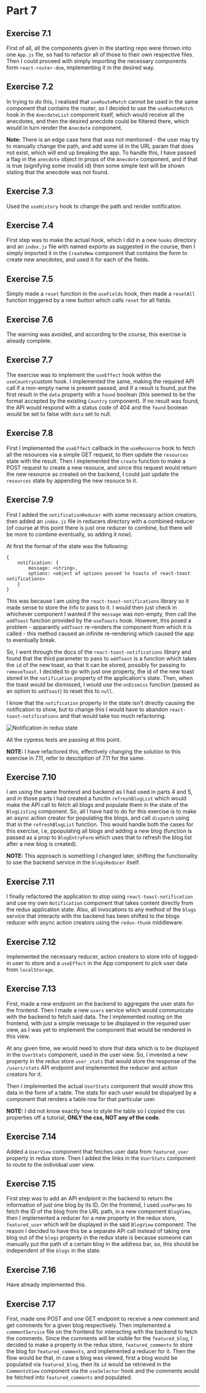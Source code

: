 # Part 7

## Exercise 7.1

First of all, all the components given in the starting repo were thrown into one `App.js` file, so had to refactor all of those to their own respective files. Then I could proceed with simply importing the necessary components form `react-router-dom`, implementing it in the desired way.

## Exercise 7.2

In trying to do this, I realised that `useRouteMatch` cannot be used in the same component that contains the router, so I decided to use the `useRouteMatch` hook in the `AnecdoteList` component itself, which would receive all the anecdotes, and then the desired anecdote could be filtered there, which would in turn render the `Anecdote` component.

**Note:** There is an edge case here that was not mentioned - the user may try to manually change the path, and add some id in the URL param that does not exist, which will end up breaking the app. To handle this, I have passed a flag in the `anecdote` object in props of the `Anecdote` component, and if that is true (signifying some invalid id) then some simple text will be shown stating that the anecdote was not found.

## Exercise 7.3

Used the `useHistory` hook to change the path and render notification.

## Exercise 7.4

First step was to make the actual hook, which I did in a new `hooks` directory and an `index.js` file with named exports as suggested in the course, then I simply imported it in the `CreateNew` component that contains the form to create new anecdotes, and used it for each of the fields.

## Exercise 7.5

Simply made a `reset` function in the `useFields` hook, then made a `resetAll` function triggered by a new button which calls `reset` for all fields.

## Exercise 7.6

The warning was avoided, and according to the course, this exercise is already complete.

## Exercise 7.7

The exercise was to implement the `useEffect` hook within the `useCountry`custom hook. I implemented the same, making the required API call if a non-empty name is present passed, and if a result is found, put the first result in the `data` property with a `found` boolean (this seemed to be the format accepted by the existing `Country` component). If no result was found, the API would respond with a status code of 404 and the `found` boolean would be set to false with `data` set to null.

## Exercise 7.8

First I implemented the `useEffect` callback in the `useResource` hook to fetch all the resources via a simple GET request, to then update the `resources` state with the result. Then I implemented the `create` function to make a POST request to create a new resouce, and since this request would return the new resource as created on the backend, I could just update the `resources` state by appending the new resouce to it.

## Exercise 7.9

First I added the `notificationReducer` with some necessary action creators, then added an `index.js` file in reducers directory with a combined reducer (of course at this point there is just one reducer to combine, but there will be more to combine eventually, so adding it now).

At first the format of the state was the following:

```
{
    notification: {
        message: <string>,
        options: <object of options passed to toasts of react-toast notifications>
    }
}
```

This was because I am using the `react-toast-notifications` library so it made sense to store the info to pass to it. I would then just check in whichever component I wanted if the `message` was non-empty, then call the `addToast` function provided by the `useToasts` hook. However, this posed a problem - apparantly `addToast` re-renders the component from which it is called - this method caused an infinite re-rendering which caused the app to eventually break.

So, I went through the docs of the `react-toast-notifications` library and found that the third parameter to pass to `addToast` is a function which takes the `id` of the new toast, so that it can be stored, possibly for passing to `removeToast`. I decided to go with just one property, the id of the new toast stored in the `notification` property of the application's state. Then, when the toast would be dismissed, I would use the `onDismiss` function (passed as an option to `addToast`) to reset this to `null`.

I know that the `notification` property in the state isn't directly causing the notification to show, but to change this I would have to abandon `react-toast-notifications` and that would take too much refactoring.

![Notification in redux state](./supporting-screenshots/NOTIFICATION-STATE.png)

All the cypress tests are passing at this point.

**NOTE:** I have refactored this, effectively changing the solution to this exercise in 7.11, refer to desctiption of 7.11 for the same.

## Exercise 7.10

I am using the same frontend and backend as I had used in parts 4 and 5, and in those parts I had created a functin `refreshBlogList` which would make the API call to fetch all blogs and populate them in the state of the `BlogListing` component. So, all I have had to do for this exercise is to make an async action creator for populating the blogs, and call `dispatch` using that in the `refreshBlogList` function. This would handle both the cases for this exercise, i.e, ppopulating all blogs and adding a new blog (function is passed as a prop to `BlogEntryForm` which uses that to refresh the blog list after a new blog is created).

**NOTE:** This approach is something I changed later, shifting the functionality to use the backend service in the `blogsReducer` itself.

## Exercise 7.11

I finally refactored the application to stop using `react-toast-notification` and use my own `Notification` component that takes content directly from the redux application state. Also, all invocations to any method of the `blogs` service that interacts with the backend has been shifted to the blogs reducer with async action creators using the `redux-thunk` middleware.

## Exercise 7.12

Implemented the necessary reducer, action creators to store info of logged-in user to store and a `useEffect` in the App component to pick user data from `localStorage`.

## Exercise 7.13

First, made a new endpoint on the backend to aggregate the user stats for the frontend. Then I made a new `users` service which would communicate with the backend to fetch said data. The I implemented routing on the frontend, with just a simple message to be displayed in the required user view, as I was yet to implement the component that would be rendered in this view.

At any given time, we would need to store that data which is to be displayed in the `UserStats` component, used in the user view. So, I invented a new property in the redux store `user_stats` that would store the response of the `/users/stats` API endpoint and implemented the reducer and action creators for it.

Then I implemented the actual `UserStats` component that would show this data in the form of a table. The stats for each user would be dispalyed by a component that renders a table row for that particular user.

**NOTE:** I did not know exactly how to style the table so I copied the css properties off a tutorial, **ONLY the css, NOT any of the code**.

## Exercise 7.14

Added a `UserView` component that fetches user data from `featured_user` property in redux store. Then I added the links in the `UserStats` component to route to the individual user view.

## Exercise 7.15

First step was to add an API endpiont in the backend to return the information of just one blog by its ID. On the frontend, I used `useParams` to fetch the ID of the blog from the URL path, in a new component `BlogView`, then I implemented a reducer for a new property in the redux store, `featured_user` which will be displayed in the said `BlogView` component. The reason I decided to have this be a separate APi call instead of taking one blog out of the `blogs` property in the redux state is because someone can manually put the path of a certain blog in the address bar, so, this should be independent of the `blogs` in the state.

## Exercise 7.16

Have already implemented this.

## Exercise 7.17

First, made one POST and one GET endpoint to receive a new comment and get comments for a given blog respectively. Then implemented a `commentService` file on the frontend for interacting with the backend to fetch the comments. Since the comments will be visible for the `featured_blog`, I decided to make a property in the redux store, `featured_comments` to store the blog for `featured_comments`, and implemented a reducer for it. Then the flow would be that, in case a blog was viewed, first a blog would be populated via `featured_blog`, then its `id` would be retrieved in the `CommentsView` component via the `useSelector` hook and the comments would be fetched into `featured_comments` and populated.


----